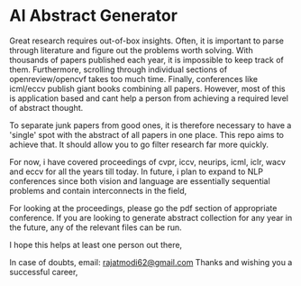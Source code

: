 # AI Abstract Generator

Great research requires out-of-box insights. Often, it is important to parse through literature and figure out the problems worth solving. With thousands of papers published each year, it is impossible to keep track of them. Furthermore, scrolling through individual sections of openreview/opencvf takes too much time. Finally, conferences like icml/eccv publish giant books combining all papers. However, most of this is application based and cant help a person from achieving a required level of abstract thought.  

To separate junk papers from good ones, it is therefore necessary to have a 'single' spot with the abstract of all papers in one place. This repo aims to achieve that. It should allow you to go filter research far more quickly. 

For now, i have covered proceedings of cvpr, iccv, neurips, icml, iclr, wacv and eccv for all the years till today. In future, i plan to expand to NLP conferences since both vision and language are essentially sequential problems and contain interconnects in the field, 

For looking at the proceedings, please go the pdf section of appropriate conference. If you are looking to generate abstract collection for any year in the future, any of the relevant files can be run. 

I hope this helps at least one person out there, 

In case of doubts, email: rajatmodi62@gmail.com
Thanks and wishing you a successful career,